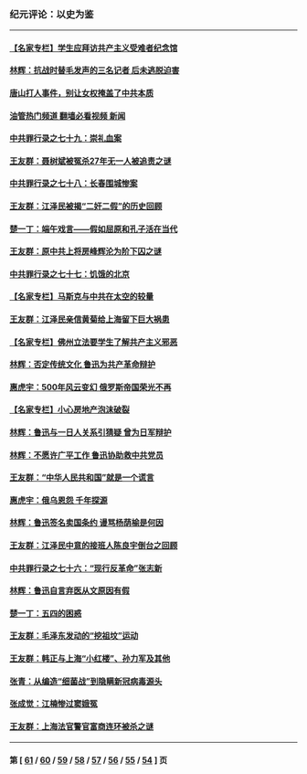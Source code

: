 ### 纪元评论：以史为鉴
---
#### [【名家专栏】学生应拜访共产主义受难者纪念馆](../../pages/nsc1028/n13762812.md?06240330) 
#### [林辉：抗战时替毛发声的三名记者 后未逃脱迫害](../../pages/nsc1028/n13761727.md?06240330) 
#### [唐山打人事件，别让女权掩盖了中共本质](../../pages/nsc1028/n13757588.md?06240330) 
#### [油管热门频道 翻墙必看视频 新闻](ok?06240330)
#### [中共罪行录之七十九：崇礼血案](../../pages/nsc1028/n13757521.md?06240330) 
#### [王友群：聂树斌被冤杀27年无一人被追责之谜](../../pages/nsc1028/n13757410.md?06240330) 
#### [中共罪行录之七十八：长春围城惨案](../../pages/nsc1028/n13753340.md?06240330) 
#### [王友群：江泽民被揭“二奸二假”的历史回顾](../../pages/nsc1028/n13752541.md?06240330) 
#### [楚一丁：端午戏言——假如屈原和孔子活在当代](../../pages/nsc1028/n13751814.md?06240330) 
#### [王友群：原中共上将房峰辉沦为阶下囚之谜](../../pages/nsc1028/n13746271.md?06240330) 
#### [中共罪行录之七十七：饥饿的北京](../../pages/nsc1028/n13742533.md?06240330) 
#### [【名家专栏】马斯克与中共在太空的较量](../../pages/nsc1028/n13741595.md?06240330) 
#### [王友群：江泽民亲信黄菊给上海留下巨大祸患](../../pages/nsc1028/n13738097.md?06240330) 
#### [【名家专栏】佛州立法要学生了解共产主义邪恶](../../pages/nsc1028/n13739214.md?06240330) 
#### [林辉：否定传统文化 鲁迅为共产革命辩护](../../pages/nsc1028/n13738481.md?06240330) 
#### [惠虎宇：500年风云变幻 俄罗斯帝国荣光不再](../../pages/nsc1028/n13738652.md?06240330) 
#### [【名家专栏】小心房地产泡沫破裂](../../pages/nsc1028/n13736895.md?06240330) 
#### [林辉：鲁迅与一日人关系引猜疑 曾为日军辩护](../../pages/nsc1028/n13736182.md?06240330) 
#### [林辉：不愿许广平工作 鲁迅协助救中共党员](../../pages/nsc1028/n13732075.md?06240330) 
#### [王友群：“中华人民共和国”就是一个谎言](../../pages/nsc1028/n13729052.md?06240330) 
#### [惠虎宇：俄乌恩怨 千年探源](../../pages/nsc1028/n13727306.md?06240330) 
#### [林辉：鲁迅签名卖国条约 谩骂杨荫榆是何因](../../pages/nsc1028/n13728824.md?06240330) 
#### [王友群：江泽民中意的接班人陈良宇倒台之回顾](../../pages/nsc1028/n13727137.md?06240330) 
#### [中共罪行录之七十六：“现行反革命”张志新](../../pages/nsc1028/n13726926.md?06240330) 
#### [林辉：鲁迅自言弃医从文原因有假](../../pages/nsc1028/n13727240.md?06240330) 
#### [楚一丁：五四的困惑](../../pages/nsc1028/n13725250.md?06240330) 
#### [王友群：毛泽东发动的“挖祖坟”运动](../../pages/nsc1028/n13723639.md?06240330) 
#### [王友群：韩正与上海“小红楼”、孙力军及其他](../../pages/nsc1028/n13719454.md?06240330) 
#### [张青：从编造“细菌战”到隐瞒新冠病毒源头](../../pages/nsc1028/n13713424.md?06240330) 
#### [张成觉：江楠惨过窦娥冤](../../pages/nsc1028/n13713593.md?06240330) 
#### [王友群：上海法官警官富商连环被杀之谜](../../pages/nsc1028/n13712763.md?06240330) 

---
#### 第 [ [61](./61.md?06240330) / [60](./60.md?06240330) / [59](./59.md?06240330) / [58](./58.md?06240330) / [57](./57.md?06240330) / [56](./56.md?06240330) / [55](./55.md?06240330) / [54](./54.md?06240330) ] 页
